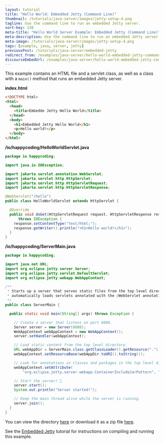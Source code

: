 ```yaml
---
layout: tutorial
title: "Hello World: Embedded Jetty (Command Line)"
thumbnail: /tutorials/java-server/images/jetty-setup-4.png
tagline: Use the command line to run an embedded Jetty server.
sort-key: 130
meta-title: "Hello World Server Example: Embedded Jetty (Command Line)"
meta-description: Use the command line to run an embedded Jetty server.
meta-image: /tutorials/java-server/images/jetty-setup-4.png
tags: [example, java, server, jetty]
previousPost: /tutorials/java-server/embedded-jetty
redirect_from: /examples/java-server/hello-world-embedded-jetty-command-line
discourseEmbedUrl: /examples/java-server/hello-world-embedded-jetty-command-line
---
```


This example contains an HTML file and a servlet class, as well as a class with a `main()` method that runs an embedded Jetty server.

**index.html**

```html
<!DOCTYPE html>
<html>
  <head>
    <title>Embedde Jetty Hello World</title>
  </head>
  <body>
    <h1>Embedded Jetty Hello World</h1>
    <p>Hello world!</p>
  </body>
</html>
```

**/io/happycoding/HelloWorldServlet.java**

```java
package io.happycoding;

import java.io.IOException;

import jakarta.servlet.annotation.WebServlet;
import jakarta.servlet.http.HttpServlet;
import jakarta.servlet.http.HttpServletRequest;
import jakarta.servlet.http.HttpServletResponse;

@WebServlet("/hello")
public class HelloWorldServlet extends HttpServlet {

  @Override
  public void doGet(HttpServletRequest request, HttpServletResponse response)
      throws IOException {
    response.setContentType("text/html;");
    response.getWriter().println("<h1>Hello world!</h1>");
  }
}
```

**/io/happycoding/ServerMain.java**

```java
package io.happycoding;

import java.net.URL;
import org.eclipse.jetty.server.Server;
import org.eclipse.jetty.servlet.DefaultServlet;
import org.eclipse.jetty.webapp.WebAppContext;

/**
 * Starts up a server that serves static files from the top-level directory and
 * automatically loads servlets annotated with the @WebServlet annotation.
 */
public class ServerMain {

  public static void main(String[] args) throws Exception {

    // Create a server that listens on port 8080.
    Server server = new Server(8080);
    WebAppContext webAppContext = new WebAppContext();
    server.setHandler(webAppContext);

    // Load static content from the top level directory.
    URL webAppDir = ServerMain.class.getClassLoader().getResource(".");
    webAppContext.setResourceBase(webAppDir.toURI().toString());

    // Look for annotations in classes and packages in the top level directory.
    webAppContext.setAttribute(
        "org.eclipse.jetty.server.webapp.ContainerIncludeJarPattern", ".*/");

    // Start the server! 🚀
    server.start();
    System.out.println("Server started!");

    // Keep the main thread alive while the server is running.
    server.join();
  }
}
```

You can view the directory [here](https://github.com/KevinWorkman/HappyCoding/tree/gh-pages/examples/java-server/java-server-example-projects/hello-world-embedded-jetty-command-line) or download it as a zip file [here](https://downgit.github.io/#/home?url=https://github.com/KevinWorkman/HappyCoding/tree/gh-pages/examples/java-server/java-server-example-projects/hello-world-embedded-jetty-command-line).

See the [Embedded Jetty](/tutorials/java-server/embedded-jetty) tutorial for instructions on compiling and running this example.

